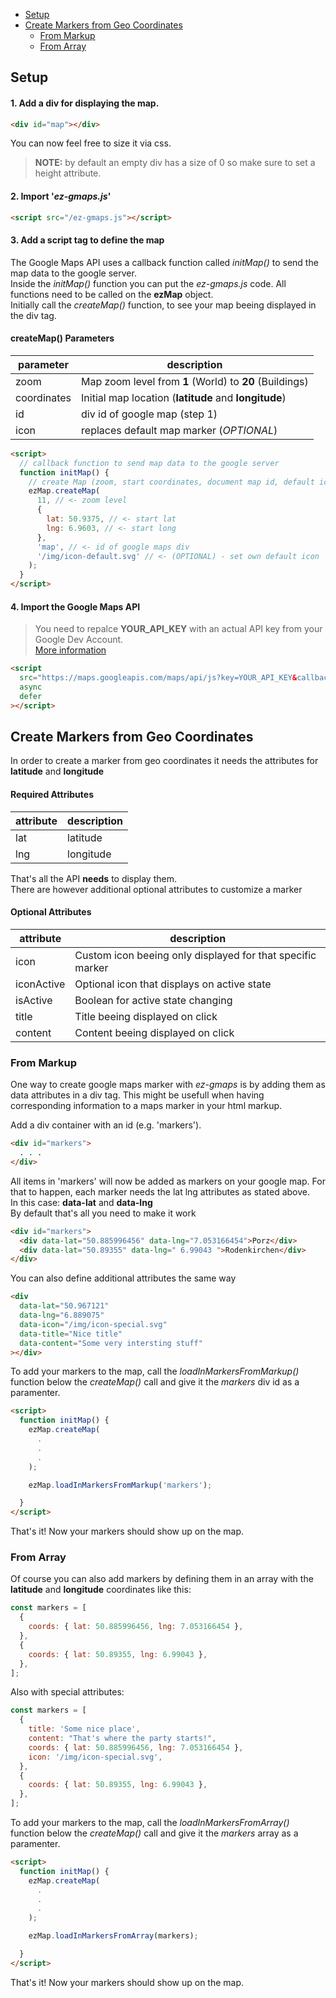 - [Setup](#setup)
- [Create Markers from Geo Coordinates](#create-markers-from-geo-coordinates)
  - [From Markup](#from-markup)
  - [From Array](#from-array)

## Setup

#### 1. Add a div for displaying the map.

```html
<div id="map"></div>
```

You can now feel free to size it via css.

> **NOTE:** by default an empty div has a size of 0 so make sure to set a height attribute.

#### 2. Import '**_ez-gmaps.js_**'

```html
<script src="/ez-gmaps.js"></script>
```

#### 3. Add a script tag to define the map

The Google Maps API uses a callback function called _initMap()_ to send the map data to the google server.  
Inside the _initMap()_ function you can put the _ez-gmaps.js_ code. All functions need to be called on the **ezMap** object.  
Initially call the _createMap()_ function, to see your map beeing displayed in the div tag.

#### createMap() Parameters

| parameter   | description                                             |
| ----------- | ------------------------------------------------------- |
| zoom        | Map zoom level from **1** (World) to **20** (Buildings) |
| coordinates | Initial map location (**latitude** and **longitude**)   |
| id          | div id of google map (step 1)                           |
| icon        | replaces default map marker (_OPTIONAL_)                |

```html
<script>
  // callback function to send map data to the google server
  function initMap() {
    // create Map (zoom, start coordinates, document map id, default icon (optional))
    ezMap.createMap(
      11, // <- zoom level
      {
        lat: 50.9375, // <- start lat
        lng: 6.9603, // <- start long
      },
      'map', // <- id of google maps div
      '/img/icon-default.svg' // <- (OPTIONAL) - set own default icon
    );
  }
</script>
```

#### 4. Import the Google Maps API

> You need to repalce **YOUR_API_KEY** with an actual API key from your Google Dev Account.  
> [More information ](https://developers.google.com/maps/documentation/javascript/get-api-key)

```html
<script
  src="https://maps.googleapis.com/maps/api/js?key=YOUR_API_KEY&callback=initMap"
  async
  defer
></script>
```

## Create Markers from Geo Coordinates

In order to create a marker from geo coordinates it needs the attributes for **latitude** and **longitude**

#### Required Attributes

| attribute | description |
| --------- | ----------- |
| lat       | latitude    |
| lng       | longitude   |

That's all the API **needs** to display them.  
There are however additional optional attributes to customize a marker

#### Optional Attributes

| attribute  | description                                                |
| ---------- | ---------------------------------------------------------- |
| icon       | Custom icon beeing only displayed for that specific marker |
| iconActive | Optional icon that displays on active state                |
| isActive   | Boolean for active state changing                          |
| title      | Title beeing displayed on click                            |
| content    | Content beeing displayed on click                          |

### From Markup

One way to create google maps marker with _ez-gmaps_ is by adding them as data attributes in a div tag.
This might be usefull when having corresponding information to a maps marker in your html markup.

Add a div container with an id (e.g. 'markers').

```html
<div id="markers">
  . . .
</div>
```

All items in 'markers' will now be added as markers on your google map.
For that to happen, each marker needs the lat lng attributes as stated above.  
In this case: **data-lat** and **data-lng**  
By default that's all you need to make it work

```html
<div id="markers">
  <div data-lat="50.885996456" data-lng="7.053166454">Porz</div>
  <div data-lat="50.89355" data-lng=" 6.99043 ">Rodenkirchen</div>
</div>
```

You can also define additional attributes the same way

```html
<div
  data-lat="50.967121"
  data-lng="6.889075"
  data-icon="/img/icon-special.svg"
  data-title="Nice title"
  data-content="Some very intersting stuff"
></div>
```

To add your markers to the map, call the _*loadInMarkersFromMarkup()*_ function below the _createMap()_ call and give it the _markers_ div id as a paramenter.

```html
<script>
  function initMap() {
    ezMap.createMap(
      .
      .
      .
    );

    ezMap.loadInMarkersFromMarkup('markers');

  }
</script>
```

That's it! Now your markers should show up on the map.

### From Array

Of course you can also add markers by defining them in an array with the **latitude** and **longitude** coordinates like this:

```javascript
const markers = [
  {
    coords: { lat: 50.885996456, lng: 7.053166454 },
  },
  {
    coords: { lat: 50.89355, lng: 6.99043 },
  },
];
```

Also with special attributes:

```javascript
const markers = [
  {
    title: 'Some nice place',
    content: "That's where the party starts!",
    coords: { lat: 50.885996456, lng: 7.053166454 },
    icon: '/img/icon-special.svg',
  },
  {
    coords: { lat: 50.89355, lng: 6.99043 },
  },
];
```

To add your markers to the map, call the _*loadInMarkersFromArray()*_ function below the _createMap()_ call and give it the _markers_ array as a paramenter.

```html
<script>
  function initMap() {
    ezMap.createMap(
      .
      .
      .
    );

    ezMap.loadInMarkersFromArray(markers);

  }
</script>
```

That's it! Now your markers should show up on the map.
